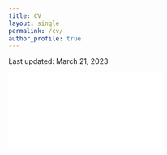```yaml
---
title: CV
layout: single
permalink: /cv/
author_profile: true
---
```

Last updated: March 21, 2023

<embed src="/assets/CV/resume.pdf" type="application/pdf"/>
